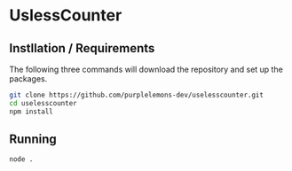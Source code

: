 # UslessCounter

## Instllation / Requirements
The following three commands will download the repository and set up the packages.
```bash
git clone https://github.com/purplelemons-dev/uselesscounter.git
cd uselesscounter
npm install
```

## Running
```bash
node .
```
